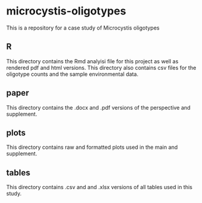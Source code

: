 # microcystis-oligotypes

This is a repository for a case study of Microcystis oligotypes

## R
This directory contains the Rmd analyisi file for this project as well as rendered pdf and html versions. 
This directory also contains csv files for the oligotype counts and the sample environmental data. 

## paper
This directory contains the .docx and .pdf versions of the perspective and supplement.

## plots
This directory contains raw and formatted plots used in the main and supplement.

## tables
This directory contains .csv and and .xlsx versions of all tables used in this study.
